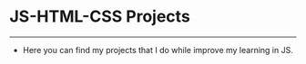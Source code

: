 # JS-HTML-CSS Projects
***
- Here you can find my projects that I do while improve my learning in JS.

